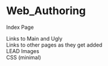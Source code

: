# Web_Authoring

Index Page

Links to Main and Ugly <br/>
Links to other pages as they get added <br/>
LEAD Images <br/>
CSS (minimal) <br/>

